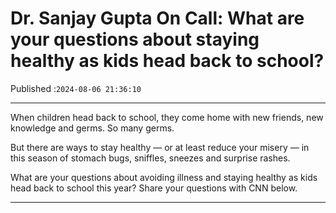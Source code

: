 # Dr. Sanjay Gupta On Call: What are your questions about staying healthy as kids head back to school?

Published :`2024-08-06 21:36:10`

---

When children head back to school, they come home with new friends, new knowledge and germs. So many germs.

But there are ways to stay healthy — or at least reduce your misery — in this season of stomach bugs, sniffles, sneezes and surprise rashes.

What are your questions about avoiding illness and staying healthy as kids head back to school this year? Share your questions with CNN below.

---

